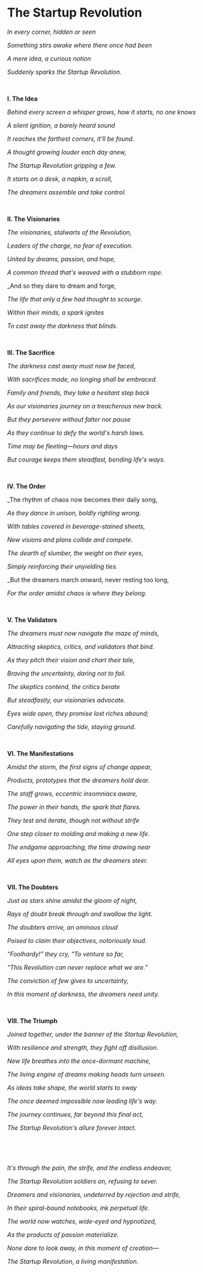 # The Startup Revolution

_In every corner, hidden or seen_

_Something stirs awake where there once had been_

_A mere idea, a curious notion_

_Suddenly sparks the Startup Revolution._

&nbsp;

**I. The Idea**

_Behind every screen a whisper grows, how it starts, no one knows_

_A silent ignition, a barely heard sound_

_It reaches the farthest corners, it'll be found._

_A thought growing louder each day anew,_

_The Startup Revolution gripping a few._

_It starts on a desk, a napkin, a scroll,_

_The dreamers assemble and take control._

&nbsp;

**II. The Visionaries**

_The visionaries, stalwarts of the Revolution,_

_Leaders of the charge, no fear of execution._

_United by dreams, passion, and hope,_

_A common thread that's weaved with a stubborn rope._

_And so they dare to dream and forge,

_The life that only a few had thought to scourge._

_Within their minds, a spark ignites_

_To cast away the darkness that blinds._

&nbsp;

**III. The Sacrifice**

_The darkness cast away must now be faced,_

_With sacrifices made, no longing shall be embraced._

_Family and friends, they take a hesitant step back_

_As our visionaries journey on a treacherous new track._

_But they persevere without falter nor pause_

_As they continue to defy the world's harsh laws._

_Time may be fleeting—hours and days_

_But courage keeps them steadfast, bending life's ways._

&nbsp;

**IV. The Order**

_The rhythm of chaos now becomes their daily song,

_As they dance in unison, boldly righting wrong._

_With tables covered in beverage-stained sheets,_

_New visions and plans collide and compete._

_The dearth of slumber, the weight on their eyes,_

_Simply reinforcing their unyielding ties._

_But the dreamers march onward, never resting too long,

_For the order amidst chaos is where they belong._

&nbsp;

**V. The Validators**

_The dreamers must now navigate the maze of minds,_

_Attracting skeptics, critics, and validators that bind._

_As they pitch their vision and chart their tale,_

_Braving the uncertainty, daring not to fail._

_The skeptics contend, the critics berate_

_But steadfastly, our visionaries advocate._

_Eyes wide open, they promise lost riches abound;_

_Carefully navigating the tide, staying ground._

&nbsp;

**VI. The Manifestations**

_Amidst the storm, the first signs of change appear,_

_Products, prototypes that the dreamers hold dear._

_The staff grows, eccentric insomniacs aware,_

_The power in their hands, the spark that flares._

_They test and iterate, though not without strife_

_One step closer to molding and making a new life._

_The endgame approaching, the time drawing near_

_All eyes upon them, watch as the dreamers steer._

&nbsp;

**VII. The Doubters**

_Just as stars shine amidst the gloom of night,_

_Rays of doubt break through and swallow the light._

_The doubters arrive, an ominous cloud_

_Poised to claim their objectives, notoriously loud._

_“Foolhardy!” they cry, “To venture so far,_

_“This Revolution can never replace what we are.”_

_The conviction of few gives to uncertainty,_

_In this moment of darkness, the dreamers need unity._

&nbsp;

**VIII. The Triumph**

_Joined together, under the banner of the Startup Revolution,_

_With resilience and strength, they fight off disillusion._

_New life breathes into the once-dormant machine,_

_The living engine of dreams making heads turn unseen._

_As ideas take shape, the world starts to sway_

_The once deemed impossible now leading life's way._

_The journey continues, far beyond this final act,_

_The Startup Revolution's allure forever intact._

&nbsp;

&nbsp;

_It's through the pain, the strife, and the endless endeavor,_

_The Startup Revolution soldiers on, refusing to sever._

_Dreamers and visionaries, undeterred by rejection and strife,_

_In their spiral-bound notebooks, ink perpetual life._

_The world now watches, wide-eyed and hypnotized,_

_As the products of passion materialize._

_None dare to look away, in this moment of creation—_

_The Startup Revolution_, _a living manifestation._